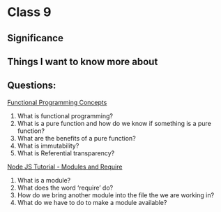 # Class 9

## Significance



## Things I want to know more about



## Questions:

[Functional Programming Concepts](https://medium.com/the-renaissance-developer/concepts-of-functional-programming-in-javascript-6bc84220d2aa)

1. What is functional programming?
2. What is a pure function and how do we know if something is a pure function?
3. What are the benefits of a pure function?
4. What is immutability?
5. What is Referential transparency?

[Node JS Tutorial - Modules and Require](https://www.youtube.com/watch?v=xHLd36QoS4k)

1. What is a module?
2. What does the word ‘require’ do?
3. How do we bring another module into the file the we are working in?
4. What do we have to do to make a module available?


